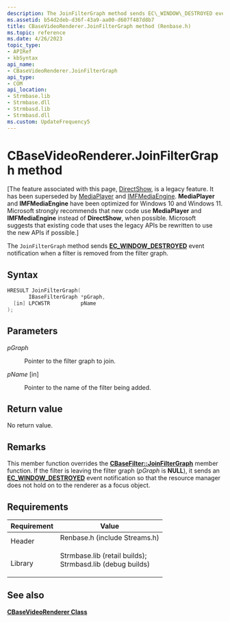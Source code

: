 ```yaml
---
description: The JoinFilterGraph method sends EC\_WINDOW\_DESTROYED event notification when a filter is removed from the filter graph.
ms.assetid: b54d2deb-d36f-43a9-aa00-d607f487d8b7
title: CBaseVideoRenderer.JoinFilterGraph method (Renbase.h)
ms.topic: reference
ms.date: 4/26/2023
topic_type: 
- APIRef
- kbSyntax
api_name: 
- CBaseVideoRenderer.JoinFilterGraph
api_type: 
- COM
api_location: 
- Strmbase.lib
- Strmbase.dll
- Strmbasd.lib
- Strmbasd.dll
ms.custom: UpdateFrequency5
---
```


# CBaseVideoRenderer.JoinFilterGraph method

\[The feature associated with this page, [DirectShow](/windows/win32/directshow/directshow), is a legacy feature. It has been superseded by [MediaPlayer](/uwp/api/Windows.Media.Playback.MediaPlayer) and [IMFMediaEngine](/windows/win32/api/mfmediaengine/nn-mfmediaengine-imfmediaengine). **MediaPlayer** and **IMFMediaEngine** have been optimized for Windows 10 and Windows 11. Microsoft strongly recommends that new code use **MediaPlayer** and **IMFMediaEngine** instead of **DirectShow**, when possible. Microsoft suggests that existing code that uses the legacy APIs be rewritten to use the new APIs if possible.\]

The `JoinFilterGraph` method sends [**EC\_WINDOW\_DESTROYED**](ec-window-destroyed.md) event notification when a filter is removed from the filter graph.

## Syntax


```C++
HRESULT JoinFilterGraph(
       IBaseFilterGraph *pGraph,
  [in] LPCWSTR          pName
);
```



## Parameters

<dl> <dt>

*pGraph* 
</dt> <dd>

Pointer to the filter graph to join.

</dd> <dt>

*pName* \[in\]
</dt> <dd>

Pointer to the name of the filter being added.

</dd> </dl>

## Return value

No return value.

## Remarks

This member function overrides the [**CBaseFilter::JoinFilterGraph**](cbasefilter-joinfiltergraph.md) member function. If the filter is leaving the filter graph (*pGraph* is **NULL**), it sends an [**EC\_WINDOW\_DESTROYED**](ec-window-destroyed.md) event notification so that the resource manager does not hold on to the renderer as a focus object.

## Requirements



| Requirement | Value |
|--------------------|--------------------------------------------------------------------------------------------------------------------------------------------------------------------------------------------|
| Header<br/>  | <dl> <dt>Renbase.h (include Streams.h)</dt> </dl>                                                                                   |
| Library<br/> | <dl> <dt>Strmbase.lib (retail builds); </dt> <dt>Strmbasd.lib (debug builds)</dt> </dl> |



## See also

<dl> <dt>

[**CBaseVideoRenderer Class**](cbasevideorenderer.md)
</dt> </dl>

 

 





